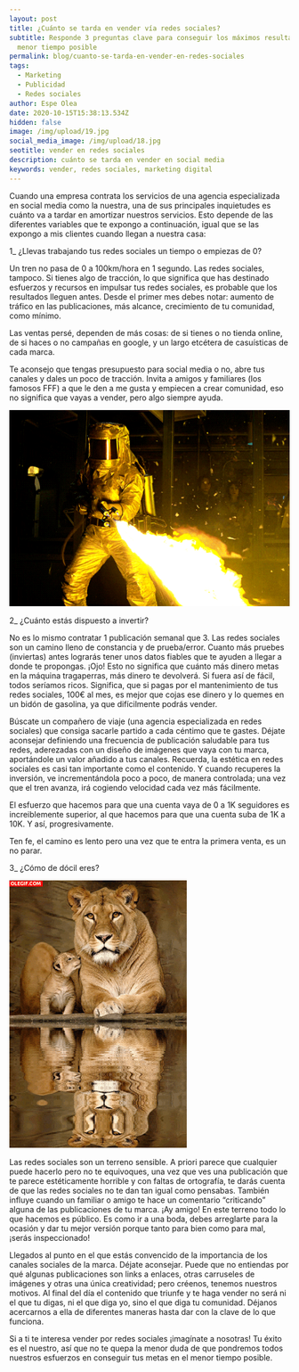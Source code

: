 ```yaml
---
layout: post
title: ¿Cuánto se tarda en vender vía redes sociales?
subtitle: Responde 3 preguntas clave para conseguir los máximos resultados en el
  menor tiempo posible
permalink: blog/cuanto-se-tarda-en-vender-en-redes-sociales
tags:
  - Marketing
  - Publicidad
  - Redes sociales
author: Espe Olea
date: 2020-10-15T15:38:13.534Z
hidden: false
image: /img/upload/19.jpg
social_media_image: /img/upload/18.jpg
seotitle: vender en redes sociales
description: cuánto se tarda en vender en social media
keywords: vender, redes sociales, marketing digital
---
```

Cuando una empresa contrata los servicios de una agencia especializada en social media como la nuestra, una de sus principales inquietudes es cuánto va a tardar en amortizar nuestros servicios. Esto depende de las diferentes variables que te expongo a continuación, igual que se las expongo a mis clientes cuando llegan a nuestra casa:

1_ ¿Llevas trabajando tus redes sociales un tiempo o empiezas de 0?

Un tren no pasa de 0 a 100km/hora en 1 segundo. Las redes sociales, tampoco. Si tienes algo de tracción, lo que significa que has destinado esfuerzos y recursos en impulsar tus redes sociales, es probable que los resultados lleguen antes. Desde el primer mes debes notar: aumento de tráfico en las publicaciones, más alcance, crecimiento de tu comunidad, como mínimo.

Las ventas persé, dependen de más cosas: de si tienes o no tienda online, de si haces o no campañas en google, y un largo etcétera de casuísticas de cada marca.

Te aconsejo que tengas presupuesto para social media o no, abre tus canales y dales un poco de tracción. Invita a amigos y familiares (los famosos FFF) a que le den a me gusta y empiecen a crear comunidad, eso no significa que vayas a vender, pero algo siempre ayuda.

[![redes sociales](/img/upload/giphy.gif "invierte en redes sociales")](/img/upload/giphy.gif "invierte en redes sociales")

2_ ¿Cuánto estás dispuesto a invertir?

No es lo mismo contratar 1 publicación semanal que 3. Las redes sociales son un camino lleno de constancia y de prueba/error. Cuanto más pruebes (inviertas) antes lograrás tener unos datos fiables que te ayuden a llegar a donde te propongas. ¡Ojo! Esto no significa que cuánto más dinero metas en la máquina tragaperras, más dinero te devolverá. Si fuera así de fácil, todos seríamos ricos. Significa, que si pagas por el mantenimiento de tus redes sociales, 100€ al mes, es mejor que cojas ese dinero y lo quemes en un bidón de gasolina, ya que difícilmente podrás vender.

Búscate un compañero de viaje (una agencia especializada en redes sociales) que consiga sacarle partido a cada céntimo que te gastes. Déjate aconsejar definiendo una frecuencia de publicación saludable para tus redes, aderezadas con un diseño de imágenes que vaya con tu marca, aportándole un valor añadido a tus canales. Recuerda, la estética en redes sociales es casi tan importante como el contenido. Y cuando recuperes la inversión, ve incrementándola poco a poco, de manera controlada; una vez que el tren avanza, irá cogiendo velocidad cada vez más fácilmente.

El esfuerzo que hacemos para que una cuenta vaya de 0 a 1K seguidores es increiblemente superior, al que hacemos para que una cuenta suba de 1K a 10K. Y así, progresivamente.

Ten fe, el camino es lento pero una vez que te entra la primera venta, es un no parar.



3_ ¿Cómo de dócil eres?

[![vender en redes sociales](/img/upload/leon.gif "publicidad")](/img/upload/leon.gif "publicidad")

Las redes sociales son un terreno sensible. A priori parece que cualquier puede hacerlo pero no te equivoques, una vez que ves una publicación que te parece estéticamente horrible y con faltas de ortografía, te darás cuenta de que las redes sociales no te dan tan igual como pensabas. También influye cuando un familiar o amigo te hace un comentario “criticando” alguna de las publicaciones de tu marca. ¡Ay amigo! En este terreno todo lo que hacemos es público. Es como ir a una boda, debes arreglarte para la ocasión y dar tu mejor versión porque tanto para bien como para mal, ¡serás inspeccionado!

Llegados al punto en el que estás convencido de la importancia de los canales sociales de la marca. Déjate aconsejar. Puede que no entiendas por qué algunas publicaciones son links a enlaces, otras carruseles de imágenes y otras una única creatividad; pero créenos, tenemos nuestros motivos. Al final del día el contenido que triunfe y te haga vender no será ni el que tu digas, ni el que diga yo, sino el que diga tu comunidad. Déjanos acercarnos a ella de diferentes maneras hasta dar con la clave de lo que funciona.

Si a ti te interesa vender por redes sociales ¡imagínate a nosotras! Tu éxito es el nuestro, así que no te quepa la menor duda de que pondremos todos nuestros esfuerzos en conseguir tus metas en el menor tiempo posible.
